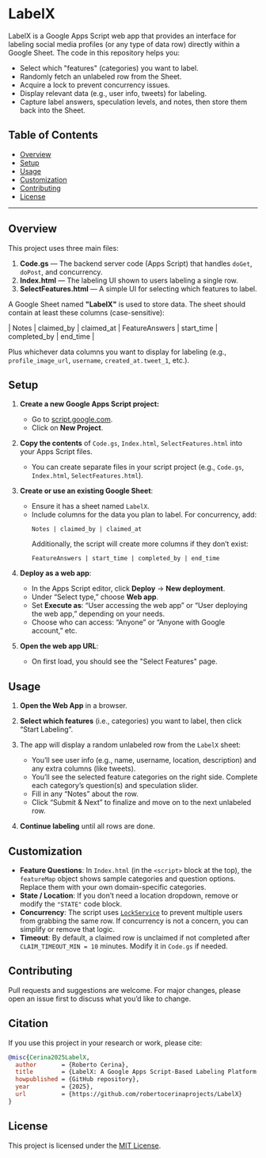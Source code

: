 # LabelX

LabelX is a Google Apps Script web app that provides an interface for labeling social media profiles (or any type of data row) directly within a Google Sheet. The code in this repository helps you:

- Select which "features" (categories) you want to label.
- Randomly fetch an unlabeled row from the Sheet.
- Acquire a lock to prevent concurrency issues.
- Display relevant data (e.g., user info, tweets) for labeling.
- Capture label answers, speculation levels, and notes, then store them back into the Sheet.

## Table of Contents

- [Overview](#overview)
- [Setup](#setup)
- [Usage](#usage)
- [Customization](#customization)
- [Contributing](#contributing)
- [License](#license)

---

## Overview

This project uses three main files:

1. **Code.gs** — The backend server code (Apps Script) that handles `doGet`, `doPost`, and concurrency.
2. **Index.html** — The labeling UI shown to users labeling a single row.
3. **SelectFeatures.html** — A simple UI for selecting which features to label.

A Google Sheet named **"LabelX"** is used to store data. The sheet should contain at least these columns (case-sensitive):

| Notes | claimed_by | claimed_at | FeatureAnswers | start_time | completed_by | end_time |

Plus whichever data columns you want to display for labeling (e.g., `profile_image_url`, `username`, `created_at.tweet_1`, etc.).

## Setup

1. **Create a new Google Apps Script project:**
   - Go to [script.google.com](https://script.google.com/).
   - Click on **New Project**.
2. **Copy the contents** of `Code.gs`, `Index.html`, `SelectFeatures.html` into your Apps Script files.
   - You can create separate files in your script project (e.g., `Code.gs`, `Index.html`, `SelectFeatures.html`).
3. **Create or use an existing Google Sheet**:
   - Ensure it has a sheet named `LabelX`.
   - Include columns for the data you plan to label. For concurrency, add:
     ```
     Notes | claimed_by | claimed_at
     ```
     Additionally, the script will create more columns if they don’t exist:
     ```
     FeatureAnswers | start_time | completed_by | end_time
     ```
4. **Deploy as a web app**:
   - In the Apps Script editor, click **Deploy** → **New deployment**.
   - Under “Select type,” choose **Web app**.
   - Set **Execute as**: “User accessing the web app” or “User deploying the web app,” depending on your needs.
   - Choose who can access: “Anyone” or “Anyone with Google account,” etc.

5. **Open the web app URL**:
   - On first load, you should see the "Select Features" page.

## Usage

1. **Open the Web App** in a browser.
2. **Select which features** (i.e., categories) you want to label, then click “Start Labeling”.
3. The app will display a random unlabeled row from the `LabelX` sheet:
   - You’ll see user info (e.g., name, username, location, description) and any extra columns (like tweets).
   - You’ll see the selected feature categories on the right side. Complete each category’s question(s) and speculation slider.
   - Fill in any “Notes” about the row.  
   - Click “Submit & Next” to finalize and move on to the next unlabeled row.

4. **Continue labeling** until all rows are done.

## Customization

- **Feature Questions**: In `Index.html` (in the `<script>` block at the top), the `featureMap` object shows sample categories and question options. Replace them with your own domain-specific categories.
- **State / Location**: If you don’t need a location dropdown, remove or modify the `"STATE"` code block.
- **Concurrency**: The script uses [`LockService`](https://developers.google.com/apps-script/reference/lock/lock-service) to prevent multiple users from grabbing the same row. If concurrency is not a concern, you can simplify or remove that logic.
- **Timeout**: By default, a claimed row is unclaimed if not completed after `CLAIM_TIMEOUT_MIN = 10` minutes. Modify it in `Code.gs` if needed.

## Contributing

Pull requests and suggestions are welcome. For major changes, please open an issue first to discuss what you’d like to change.

## Citation

If you use this project in your research or work, please cite:

```bibtex
@misc{Cerina2025LabelX,
  author       = {Roberto Cerina},
  title        = {LabelX: A Google Apps Script-Based Labeling Platform for Social Media Profiles},
  howpublished = {GitHub repository},
  year         = {2025},
  url          = {https://github.com/robertocerinaprojects/LabelX}
}
```

## License

This project is licensed under the [MIT License](LICENSE).
